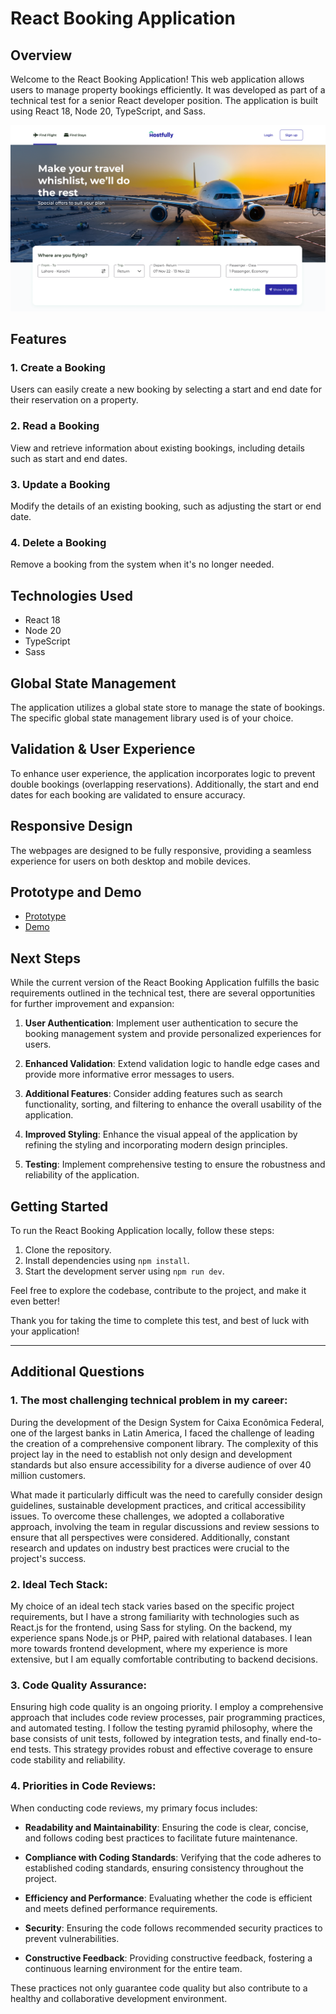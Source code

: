 # React Booking Application

## Overview

Welcome to the React Booking Application! This web application allows users to manage property bookings efficiently. It was developed as part of a technical test for a senior React developer position. The application is built using React 18, Node 20, TypeScript, and Sass.

![Application Preview](docs/home-desktop.png)

## Features

### 1. Create a Booking

Users can easily create a new booking by selecting a start and end date for their reservation on a property.

### 2. Read a Booking

View and retrieve information about existing bookings, including details such as start and end dates.

### 3. Update a Booking

Modify the details of an existing booking, such as adjusting the start or end date.

### 4. Delete a Booking

Remove a booking from the system when it's no longer needed.

## Technologies Used

- React 18
- Node 20
- TypeScript
- Sass

## Global State Management

The application utilizes a global state store to manage the state of bookings. The specific global state management library used is of your choice.

## Validation & User Experience

To enhance user experience, the application incorporates logic to prevent double bookings (overlapping reservations). Additionally, the start and end dates for each booking are validated to ensure accuracy.

## Responsive Design

The webpages are designed to be fully responsive, providing a seamless experience for users on both desktop and mobile devices.

## Prototype and Demo

- [Prototype](https://www.figma.com/file/bjNprSTqV2YWBYemPHkJAH/Hostfully-Challenge?type=design&node-id=70-1539&mode=design)
- [Demo](https://hostfully-challenge.netlify.app/)

## Next Steps

While the current version of the React Booking Application fulfills the basic requirements outlined in the technical test, there are several opportunities for further improvement and expansion:

1. **User Authentication**: Implement user authentication to secure the booking management system and provide personalized experiences for users.

2. **Enhanced Validation**: Extend validation logic to handle edge cases and provide more informative error messages to users.

3. **Additional Features**: Consider adding features such as search functionality, sorting, and filtering to enhance the overall usability of the application.

4. **Improved Styling**: Enhance the visual appeal of the application by refining the styling and incorporating modern design principles.

5. **Testing**: Implement comprehensive testing to ensure the robustness and reliability of the application.

## Getting Started

To run the React Booking Application locally, follow these steps:

1. Clone the repository.
2. Install dependencies using `npm install`.
3. Start the development server using `npm run dev`.

Feel free to explore the codebase, contribute to the project, and make it even better!

Thank you for taking the time to complete this test, and best of luck with your application!

---

## Additional Questions

### 1. The most challenging technical problem in my career:

During the development of the Design System for Caixa Econômica Federal, one of the largest banks in Latin America, I faced the challenge of leading the creation of a comprehensive component library. The complexity of this project lay in the need to establish not only design and development standards but also ensure accessibility for a diverse audience of over 40 million customers.

What made it particularly difficult was the need to carefully consider design guidelines, sustainable development practices, and critical accessibility issues. To overcome these challenges, we adopted a collaborative approach, involving the team in regular discussions and review sessions to ensure that all perspectives were considered. Additionally, constant research and updates on industry best practices were crucial to the project's success.

### 2. Ideal Tech Stack:

My choice of an ideal tech stack varies based on the specific project requirements, but I have a strong familiarity with technologies such as React.js for the frontend, using Sass for styling. On the backend, my experience spans Node.js or PHP, paired with relational databases. I lean more towards frontend development, where my experience is more extensive, but I am equally comfortable contributing to backend decisions.

### 3. Code Quality Assurance:

Ensuring high code quality is an ongoing priority. I employ a comprehensive approach that includes code review processes, pair programming practices, and automated testing. I follow the testing pyramid philosophy, where the base consists of unit tests, followed by integration tests, and finally end-to-end tests. This strategy provides robust and effective coverage to ensure code stability and reliability.

### 4. Priorities in Code Reviews:

When conducting code reviews, my primary focus includes:

- **Readability and Maintainability**: Ensuring the code is clear, concise, and follows coding best practices to facilitate future maintenance.

- **Compliance with Coding Standards**: Verifying that the code adheres to established coding standards, ensuring consistency throughout the project.

- **Efficiency and Performance**: Evaluating whether the code is efficient and meets defined performance requirements.

- **Security**: Ensuring the code follows recommended security practices to prevent vulnerabilities.

- **Constructive Feedback**: Providing constructive feedback, fostering a continuous learning environment for the entire team.

These practices not only guarantee code quality but also contribute to a healthy and collaborative development environment.
